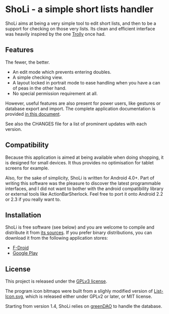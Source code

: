 # ShoLi - a simple short lists handler

ShoLi aims at being a very simple tool to edit short lists, and then to be a support for checking on those very lists. Its clean and efficient interface was heavily inspired by the one  [Trolly](http://code.google.com/p/trolly/) once had.

## Features

The fewer, the better.

* An edit mode which prevents entering doubles.
* A simple checking view.
* A layout locked in portrait mode to ease handling when you have a can of peas in the other hand.
* No special permission requirement at all.

However, useful features are also present for power users, like gestures or database export and import. The complete application documentation is provided [in this document](doc/manual.md).

See also the CHANGES file for a list of prominent updates with each version.

## Compatibility

Because this application is aimed at being available when doing shopping, it is designed for small devices. It thus provides no optimisation for tablet screens for example.

Also, for the sake of simplicity, ShoLi is written for Android 4.0+. Part of writing this software was the pleasure to discover the latest programmable interfaces, and I did not want to bother with the android compatibility library or external tools like ActionBarSherlock. Feel free to port it onto Android 2.2 or 2.3 if you really want to.

## Installation

ShoLi is free software (see below) and you are welcome to compile and distribute it from [its sources](https://github.com/dsoulayrol/android-sholi). If you prefer binary distributions, you can download it from the following application stores:

* [F-Droid](https://f-droid.org/repository/browse/?fdid=name.soulayrol.rhaa.sholi)
* [Google Play](https://play.google.com/store/apps/details?id=name.soulayrol.rhaa.sholi)

## License

This project is released under the [GPLv3 license](http://www.gnu.org/copyleft/gpl-3.0.html).

The program icon bitmaps were built from a slighly modified version of [List-Icon.svg](http://commons.wikimedia.org/wiki/File:List-Icon.svg), which is released either under GPLv2 or later, or MIT license.

Starting from version 1.4, ShoLi relies on [greenDAO](http://greendao-orm.com/) to handle the database.
